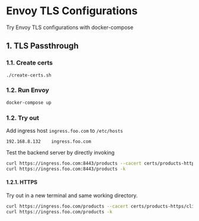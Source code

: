 # Envoy TLS Configurations

Try Envoy TLS configurations with docker-compose

## 1. TLS Passthrough

### 1.1. Create certs

```sh
./create-certs.sh
```

### 1.2. Run Envoy

```sh
docker-compose up
```

### 1.2. Try out

Add ingress host `ingress.foo.com` to `/etc/hosts`
```
192.168.8.132    ingress.foo.com
```

Test the backend server by directly invoking
```sh
curl https://ingress.foo.com:8443/products --cacert certs/products-https/clientcert.pem
curl https://ingress.foo.com:8443/products -k
```

#### 1.2.1. HTTPS

Try out in a new terminal and same working directory.
```sh
curl https://ingress.foo.com/products --cacert certs/products-https/clientcert.pem
curl https://ingress.foo.com/products -k
```
